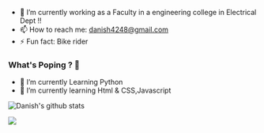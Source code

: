 - 🔭 I’m currently working as a Faculty in a engineering college in Electrical Dept !!
- 📫 How to reach me: danish4248@gmail.com
- ⚡ Fun fact: Bike rider

### What's Poping ? 👋


- 🔭 I’m currently Learning Python
- 🌱 I’m currently learning Html & CSS,Javascript


![Danish's github stats](https://github-readme-stats.vercel.app/api?username=Danish4248&count_private=true&show_icons=true&theme=synthwave)


<a href="https://github.com/Danish4248"><img align="center" src="https://github-readme-stats.vercel.app/api/top-langs/?username=Danish4248&layout=compact&theme=tokyonight"/></a>
